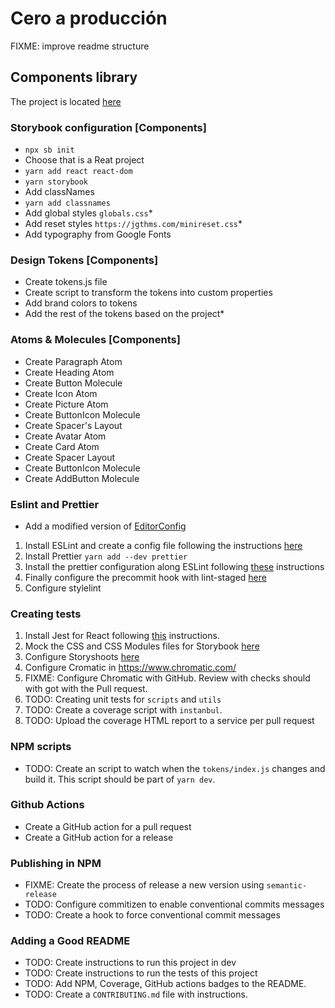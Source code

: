 # Cero a producción

FIXME: improve readme structure

## Components library

The project is located [here](https://github.com/areyesdev/app-productivity.git)

### Storybook configuration [Components]

- `npx sb init`
- Choose that is a Reat project
- `yarn add react react-dom`
- `yarn storybook`
- Add classNames
- `yarn add classnames`
- Add global styles `globals.css`\*
- Add reset styles `https://jgthms.com/minireset.css`\*
- Add typography from Google Fonts

### Design Tokens [Components]

- Create tokens.js file
- Create script to transform the tokens into custom properties
- Add brand colors to tokens
- Add the rest of the tokens based on the project\*

### Atoms & Molecules [Components]

- Create Paragraph Atom
- Create Heading Atom
- Create Button Molecule
- Create Icon Atom
- Create Picture Atom
- Create ButtonIcon Molecule
- Create Spacer's Layout
- Create Avatar Atom
- Create Card Atom
- Create Spacer Layout
- Create ButtonIcon Molecule
- Create AddButton Molecule

### Eslint and Prettier

- Add a modified version of [EditorConfig](https://github.com/airbnb/javascript/blob/master/.editorconfig)

1. Install ESLint and create a config file following the instructions [here](https://eslint.org/docs/user-guide/getting-started#installation-and-usage)
2. Install Prettier `yarn add --dev prettier`
3. Install the prettier configuration along ESLint following [these](https://github.com/prettier/eslint-plugin-prettier#recommended-configuration) instructions
4. Finally configure the precommit hook with lint-staged [here](https://prettier.io/docs/en/precommit.html#option-1-lint-stagedhttpsgithubcomokonetlint-staged)
5. Configure stylelint

### Creating tests

1. Install Jest for React following [this](https://jestjs.io/docs/en/tutorial-react) instructions.
2. Mock the CSS and CSS Modules files for Storybook [here](https://jestjs.io/docs/en/webpack#mocking-css-modules)
3. Configure Storyshoots [here](https://storybook.js.org/docs/react/workflows/snapshot-testing)
4. Configure Cromatic in https://www.chromatic.com/
5. FIXME: Configure Chromatic with GitHub. Review with checks should with got with the Pull request.
6. TODO: Creating unit tests for `scripts` and `utils`
7. TODO: Create a coverage script with `instanbul`.
8. TODO: Upload the coverage HTML report to a service per pull request

### NPM scripts

- TODO: Create an script to watch when the `tokens/index.js` changes and build it. This script should be part of `yarn dev`.

### Github Actions

- Create a GitHub action for a pull request
- Create a GitHub action for a release

### Publishing in NPM

- FIXME: Create the process of release a new version using `semantic-release`
- TODO: Configure commitizen to enable conventional commits messages
- TODO: Create a hook to force conventional commit messages

### Adding a Good README

- TODO: Create instructions to run this project in dev
- TODO: Create instructions to run the tests of this project
- TODO: Add NPM, Coverage, GitHub actions badges to the README.
- TODO: Create a `CONTRIBUTING.md` file with instructions.
